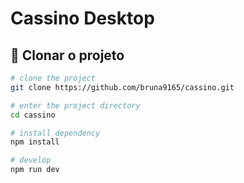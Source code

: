 # Cassino Desktop

## 🛫 Clonar o projeto

```sh
# clone the project
git clone https://github.com/bruna9165/cassino.git

# enter the project directory
cd cassino

# install dependency
npm install

# develop
npm run dev
```


